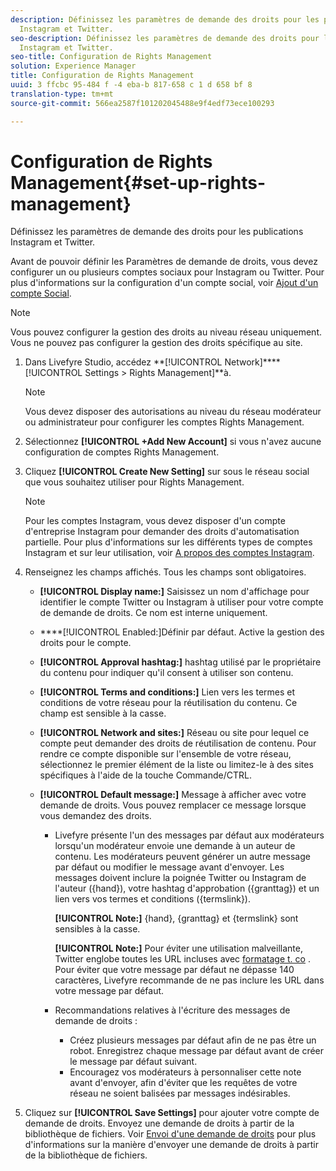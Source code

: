 ```yaml
---
description: Définissez les paramètres de demande des droits pour les publications
  Instagram et Twitter.
seo-description: Définissez les paramètres de demande des droits pour les publications
  Instagram et Twitter.
seo-title: Configuration de Rights Management
solution: Experience Manager
title: Configuration de Rights Management
uuid: 3 ffcbc 95-484 f -4 eba-b 817-658 c 1 d 658 bf 8
translation-type: tm+mt
source-git-commit: 566ea2587f101202045488e9f4edf73ece100293

---
```



# Configuration de Rights Management{#set-up-rights-management}

Définissez les paramètres de demande des droits pour les publications Instagram et Twitter.

Avant de pouvoir définir les Paramètres de demande de droits, vous devez configurer un ou plusieurs comptes sociaux pour Instagram ou Twitter. Pour plus d'informations sur la configuration d'un compte social, voir [Ajout d'un compte Social](../c-users-creating-accounts-with-studio-access/t-configure-social-accout-instagram/t-configure-social-accout-instagram.md#t_configure_social_accout_instagram).

>[!NOTE]
>
>Vous pouvez configurer la gestion des droits au niveau réseau uniquement. Vous ne pouvez pas configurer la gestion des droits spécifique au site.

1. Dans Livefyre Studio, accédez **[!UICONTROL Network]****[!UICONTROL Settings > Rights Management]**à.

   >[!NOTE]
   >
   >Vous devez disposer des autorisations au niveau du réseau modérateur ou administrateur pour configurer les comptes Rights Management.

1. Sélectionnez **[!UICONTROL +Add New Account]** si vous n'avez aucune configuration de comptes Rights Management.
1. Cliquez **[!UICONTROL Create New Setting]** sur sous le réseau social que vous souhaitez utiliser pour Rights Management.

   >[!NOTE]
   >
   >Pour les comptes Instagram, vous devez disposer d'un compte d'entreprise Instagram pour demander des droits d'automatisation partielle. Pour plus d'informations sur les différents types de comptes Instagram et sur leur utilisation, voir [A propos des comptes Instagram](../c-users-creating-accounts-with-studio-access/t-configure-social-accout-instagram/c-about-instagram-accounts.md#c_about_instagram_accounts).

1. Renseignez les champs affichés. Tous les champs sont obligatoires.

   * **[!UICONTROL Display name:]** Saisissez un nom d'affichage pour identifier le compte Twitter ou Instagram à utiliser pour votre compte de demande de droits. Ce nom est interne uniquement.
   * ****[!UICONTROL Enabled:]Définir par défaut. Active la gestion des droits pour le compte.
   * **[!UICONTROL Approval hashtag:]** hashtag utilisé par le propriétaire du contenu pour indiquer qu'il consent à utiliser son contenu.
   * **[!UICONTROL Terms and conditions:]** Lien vers les termes et conditions de votre réseau pour la réutilisation du contenu. Ce champ est sensible à la casse.
   * **[!UICONTROL Network and sites:]** Réseau ou site pour lequel ce compte peut demander des droits de réutilisation de contenu. Pour rendre ce compte disponible sur l'ensemble de votre réseau, sélectionnez le premier élément de la liste ou limitez-le à des sites spécifiques à l'aide de la touche Commande/CTRL.
   * **[!UICONTROL Default message:]** Message à afficher avec votre demande de droits. Vous pouvez remplacer ce message lorsque vous demandez des droits.

      * Livefyre présente l'un des messages par défaut aux modérateurs lorsqu'un modérateur envoie une demande à un auteur de contenu. Les modérateurs peuvent générer un autre message par défaut ou modifier le message avant d'envoyer. Les messages doivent inclure la poignée Twitter ou Instagram de l'auteur ({hand}), votre hashtag d'approbation ({granttag}) et un lien vers vos termes et conditions ({termslink}).

         **[!UICONTROL Note:]** {hand}, {granttag} et {termslink} sont sensibles à la casse.

         **[!UICONTROL Note:]** Pour éviter une utilisation malveillante, Twitter englobe toutes les URL incluses avec [formatage t. co](https://t.co/) . Pour éviter que votre message par défaut ne dépasse 140 caractères, Livefyre recommande de ne pas inclure les URL dans votre message par défaut.

      * Recommandations relatives à l'écriture des messages de demande de droits :

         * Créez plusieurs messages par défaut afin de ne pas être un robot. Enregistrez chaque message par défaut avant de créer le message par défaut suivant.
         * Encouragez vos modérateurs à personnaliser cette note avant d'envoyer, afin d'éviter que les requêtes de votre réseau ne soient balisées par messages indésirables.

1. Cliquez sur **[!UICONTROL Save Settings]** pour ajouter votre compte de demande de droits.
Envoyez une demande de droits à partir de la bibliothèque de fichiers. Voir [Envoi d'une demande de droits](../c-how-requesting-rights-works/t-send-a-rights-request-to-own-a-digital-asset.md#t_send_a_rights_request_to_own_a_digital_asset) pour plus d'informations sur la manière d'envoyer une demande de droits à partir de la bibliothèque de fichiers.
